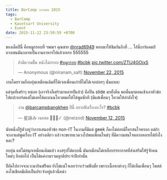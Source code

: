 ```yaml
---
title: BarCamp บางเขน 2015
tags:
  - BarCamp
  - Kasetsart University
  - Event
date: 2015-11-22 23:59:59 +0700
---
```


ของเด็ดปีนี้ คือหมูกรอบที่ ฯพณฯ คุณชาย [@nrad6949][] หอบมาให้ชิมกันถึงที่ ... โอ้นี่บาร์แคมป์บางเขนมันกลายเป็นงานอาหารไปแล้วเหรอ 555555

<blockquote class="twitter-tweet"><p lang="th" dir="ltr">ถ้ามีความชื้น หนังไม่กรอบ <a href="https://twitter.com/hashtag/%E0%B8%AB%E0%B8%A1%E0%B8%B9%E0%B8%81%E0%B8%A3%E0%B8%AD%E0%B8%9A?src=hash&amp;ref_src=twsrc%5Etfw">#หมูกรอบ</a> <a href="https://twitter.com/hashtag/bcbk?src=hash&amp;ref_src=twsrc%5Etfw">#bcbk</a> <a href="https://t.co/ZTlJ4GOixS">pic.twitter.com/ZTlJ4GOixS</a></p>&mdash; Anonymous (@niranam_salt) <a href="https://twitter.com/niranam_salt/status/668283449208270848?ref_src=twsrc%5Etfw">November 22, 2015</a></blockquote> <script async src="https://platform.twitter.com/widgets.js" charset="utf-8"></script>

งานโดยรวมก็อบอุ่นเหมือนเดิมที่ได้เจอเพื่อนเก่าที่ไม่ได้เจอบ่อยๆ นั่นแหละ

แต่จุดที่เศร้าๆ หน่อย (เอาจริงก็เศร้ามาหลายปีแล้ว) คือปั่น slide มาทั้งคืน พอตื่นมาตอนเช้าเอาหัวข้อไปแปะบอร์ดแต่ไม่เคยได้คะแนนโหวตพอให้ได้พูดซักที (มีแต่เพื่อนๆ โหวตให้กำลังใจ)

<blockquote class="twitter-tweet"><p lang="th" dir="ltr">งาน <a href="https://twitter.com/BarcampBangkhen?ref_src=twsrc%5Etfw">@barcampbangkhen</a> ปีนี้ อยากฟังเรื่องอะไร? <a href="https://twitter.com/hashtag/bcbk?src=hash&amp;ref_src=twsrc%5Etfw">#bcbk</a></p>&mdash; 星詠み เนยสด 🧀💜🐙☄️ (@neizod) <a href="https://twitter.com/neizod/status/664715639957819392?ref_src=twsrc%5Etfw">November 12, 2015</a></blockquote> <script async src="https://platform.twitter.com/widgets.js" charset="utf-8"></script>

นัยหนึ่งก็รู้ตัวอยู่ว่าการเสนอหัวข้อ non-IT ในงานที่มีแต่ geek ก็คงไม่ค่อยมีใครสนใจหรอก แต่ถ้าจะเอาแต่พูดเรื่อง IT อย่างเดียว แล้วจะขยายแวดวงไปพบเพื่อนใหม่ๆ ที่มีความสนใจหลากหลายได้ยังไงหละ?

อบอุ่น แต่ไม่สนุกเหมือนเดิมแล้ว คงสรุปได้แบบนี้ มันเหมือนไม่เหลือบรรยากาศที่ส่งเสริมให้รู้จักคนใหม่ๆ อีกต่อไป เป็นได้แค่งานรวมญาติประจำปีเท่านั้น

ปีถัดไปอาจจะแวะมากินฟรีพอ ยังไม่แน่ใจเลยว่าจะร่วมฟังมั้ย เพราะเนื้อหาต่างๆ ก็ได้เห็นเพื่อนๆ โพสต์ลงโซเชียลมีเดียเป็นประจำอยู่แล้วนี่หน่า


[@nrad6949]: //twitter.com/nrad6949